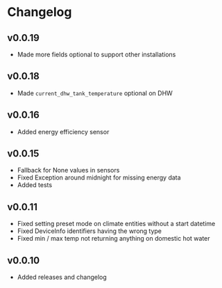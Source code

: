 # Changelog

## v0.0.19

* Made more fields optional to support other installations

## v0.0.18

* Made `current_dhw_tank_temperature` optional on DHW

## v0.0.16

* Added energy efficiency sensor

## v0.0.15

* Fallback for None values in sensors
* Fixed Exception around midnight for missing energy data
* Added tests

## v0.0.11

* Fixed setting preset mode on climate entities without a start datetime
* Fixed DeviceInfo identifiers having the wrong type
* Fixed min / max temp not returning anything on domestic hot water

## v0.0.10

* Added releases and changelog
